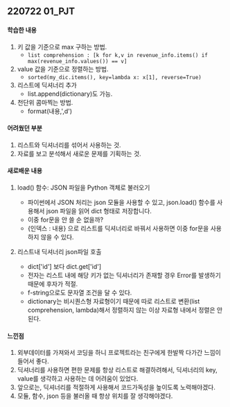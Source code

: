 ## 220722 01_PJT
#### 학습한 내용
1. 키 값을 기준으로 max 구하는 방법.
    - ```list comprehension : [k for k,v in revenue_info.items() if max(revenue_info.values()) == v]```
2. value 값을 기준으로 정렬하는 방법.
    - ```sorted(my_dic.items(), key=lambda x: x[1], reverse=True)```
4. 리스트에 딕셔너리 추가
    - list.append(dictionary)도 가능.
5. 천단위 콤마찍는 방법.
    - format(내용,',d')

#### 어려웠던 부분
1. 리스트와 딕셔너리를 섞어서 사용하는 것.
2. 자료를 보고 분석해서 새로운 문제를 기획하는 것.

#### 새로배운 내용
1. load() 함수: JSON 파일을 Python 객체로 불러오기
    - 파이썬에서 JSON 처리는 json 모듈을 사용할 수 있고, json.load() 함수를 사용해서 json 파일을 읽어 dict 형태로 저장합니다.
    - 이중 for문을 안 쓸 순 없을까?
    - {인덱스 : 내용} 으로 리스트를 딕셔너리로 바꿔서 사용하면 이중 for문을 사용하지 않을 수 있다.

2. 리스트내 딕셔너리 json파일 호출
    - dict['id'] 보다 dict.get['id']
    - 전자는 리스트 내에 해당 키가 없는 딕셔너리가 존재할 경우 Error를 발생하기 때문에 후자가 적절.
    - f-string으로도 문자열 조건을 달 수 있다.
    - dictionary는 비시퀀스형 자료형이기 때문에 따로 리스트로 변환(list comprehension, lambda)해서 정렬하지 않는 이상 자료형 내에서 정렬은 안된다.

#### 느낀점
1. 외부데이터를 가져와서 코딩을 하니 프로젝트라는 친구에게 한발짝 다가간 느낌이 들어서 좋다.
2. 딕셔너리를 사용하면 편한 문제를 항상 리스트로 해결하려해서, 딕셔너리의 key, value를 생각하고 사용하는 데 어려움이 있었다.
3. 앞으로는, 딕셔너리를 적절하게 사용해서 코드가독성을 높이도록 노력해야겠다.
4. 모듈, 함수, json 등을 불러올 때 항상 위치를 잘 생각해야겠다.
